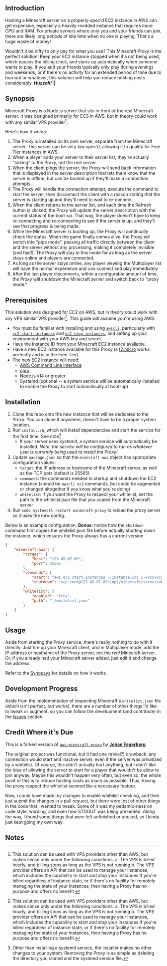 ## Introduction

Hosting a Minecraft server on a properly-spec'd EC2 instance in AWS can get expensive, especially a heavily-modded instance that requires more CPU and RAM.  For private servers where only you and your friends can join, there are likely long periods of idle time when no one is playing.  That's a huge waste of money!

Wouldn't it be nifty to only pay for what you use?  This Minecraft Proxy is the perfect solution!  Keep your EC2 instance stopped when it's not being used, which pauses the billing clock, and starts up automatically when someone wants to play.  If you and your friends typically only play during evenings and weekends, or if there's no activity for an extended period of time due to burnout or whatever, this solution will help you reduce hosting costs considerably.  _**Huzzah!**_ 🎉


## Synopsis

Minecraft Proxy is a Node.js server that sits in front of the real Minecraft server.  It was designed primarily for ECS in AWS, but in theory could work with any similar VPS provider[^1].

Here's how it works:
  1. The Proxy is installed on its own server, separate from the Minecraft server.  This server can be very low spec'd, allowing it to qualify for Free Tier instances in AWS.
  1. When a player adds your server to their server list, they're actually "talking" to the Proxy, not the real server.
  1. When the client pings the server, the Proxy will send back information that is displayed in the server description that lets them know that the server is offline, but can be booted up if they'll make a connection attempts.
  1. The Proxy will handle the connection attempt, execute the command to start the server, then disconnect the client with a reason stating that the server is starting up and they'll need to wait to re-connect.
  1. When the client returns to the server list, and each time the Refresh button is clicked, the Proxy will update the server description with the current status of the boot-up.  That way, the player doesn't have to keep re-connecting and re-connecting to see if the server is up, and they'll see that progress is being made.
  1. While the Minecraft server is booting up, the Proxy will continually check the status.  When the game finally comes alive, the Proxy will switch into "pipe mode", passing all traffic directly between the client and the server without any processing, making it completely invisible (and fast!).  The Proxy will stay in this mode for as long as the server staus online and players are connected.
  1. As long as the server stays online, any player viewing the Multiplayer list will have the normal experience and can connect and play immediately
  1. After the last player disconnects, within a configurable amount of time, the Proxy will shutdown the Minecraft server and switch back to "proxy mode."
  

## Prerequisites

This solution was designed for EC2 on AWS, but in theory could work with any VPS similar VPS provider[^1].  This guide will assume you're using AWS.

- You must be familiar with installing and using [`awscli`](https://aws.amazon.com/cli/), particularly with [`ec2 start-instances`](https://docs.aws.amazon.com/cli/latest/reference/ec2/start-instances.html) and [`ec2 stop-instances`](https://docs.aws.amazon.com/cli/latest/reference/ec2/stop-instances.html), and setting up your environment with your AWS key and secret.
- Have the Instance ID from your Minecraft EC2 instance available.
- Have a new EC2 instance available for this Proxy (a [t2.micro](https://aws.amazon.com/ec2/instance-types/t2/) works perfectly and is in the Free Tier)
- The new EC2 instance will need:
  - [AWS Command Line Interface](https://aws.amazon.com/cli/)
  - [npm](https://www.npmjs.com/)
  - [Node.js](https://nodejs.org/en/) v14 or greater
  - Systemd (optional -- a system service will be automatically installed to enable the Proxy to start automatically at boot-up)


## Installation

1. Clone this repo onto the new instance that will be dedicated to the Proxy.  You can clone it anywhere, doesn't have to be a proper system location.
1. Run `install.sh`, which will install dependencies and start the service for the first time.  See note[^2]
    - If your server uses systemd, a system service will automatically be installed.
      *Note: the service will be configured to run as whatever user is currently being used to install the Proxy!*
1. Update `package.json` so that the `minecraft-aws` object has appropriate configuration values:
    - `target`: the IP address or hostname of the Minecraft server, as well as the TCP port (default is 25565)
    - `commands`: the commands needed to startup and shutdown the EC2 instance (should be `awscli ec2` commands, but could be augmented or changed altogether if you know what you're doing)
    - `whitelist`: if you want the Proxy to respect your whitelist, set the path to the whitelist.json file that you copied from the Minecraft server
1. Run `sudo systemctl restart minecraft-proxy` to reload the proxy server so it uses the new config.

Below is an example configuration.  **Bonus:** notice how the `shutdown` command first copies the whitelist.json file before actually shutting down the instance, which ensures the Proxy always has a current version.

```json
{
    "minecraft-aws": {
        "target": {
            "host": "123.45.67.89",
            "port": 25565
        },
        "commands": {
            "start": "aws ec2 start-instances --instance-ids i-xxxxxxxxxxxxxxxxx",
            "shutdown": "scp root@123.45.67.89:/opt/minecraft/server/whitelist.json ./whitelist.json && aws ec2 stop-instances --instance-ids i-xxxxxxxxxxxxxxxxx"
        },
        "whitelist": {
            "enabled": "true",
            "path": "./whitelist.json"
        }
    }
}
```

## Usage

Aside from starting the Proxy service, there's really nothing to _do_ with it directly.  Just fire up your Minecraft client, and in Multiplayer mode, add the IP address or hostname of the Proxy server, not the _real_ Minecraft server.  Or, if you already had your Minecraft server added, just edit it and change the address.

Refer to the [Synopsys](#synopsys) for details on how it works.


## Development Progress

Aside from the implementation of respecting Minecraft's `whitelist.json` file (which isn't perfect, but works), there are a number of other things I'd like to tweak or augment, so you can follow the development (and contribute) in the [Issues](https://github.com/MaffooClock/aws-minecraft-proxy/issues) section.


## Credit Where it's Due

This is a forked version of [`aws-minecraft-proxy`](https://github.com/birjolaxew/aws-minecraft-proxy) by **[Johan Fagerberg](https://github.com/birjolaxew)**.

The original project was functional, but it had one (trivial?) drawback: any connection would start and inactive server, even if the server was privatized by a whitelist.  Of course, this didn't actually *hurt* anything, but I didn't like the idea of allowing the server to start for a player that wouldn't be allow to join anyway.  Maybe this wouldn't happen very often, but even so, the whole point of this is to reduce hosting costs as much as possible.  Thus, having the proxy respect the whitelist seemed like a necessary feature.

Now, I could have made my changes to enable whitelist checking, and then just submit the changes in a pull request, but there were lost of other things in the code that I wanted to tweak.  Some of it was my pedantic-ness on code style, wording, and even how STDOUT was being presented.  Along the way, I found some things that were left unfinished or unused, so I kinda just kept going my own way.
  

## Notes

[^1]: This solution can be used with VPS providers other than AWS, but makes sense only under the following conditions:
        a. The VPS is billed hourly, and billing stops as long as the VPS is not running
        b. The VPS provider offers an API that can be used to manage your instances, which includes the capability to start and stop your instances
    If you're billed regardless of instance state, or if there's no facility for remotely managing the state of your instances, then having a Proxy has no purpose and offers no benefit.
    
[^2]: Other than installing a systemd service, the installer makes no other changes to your system.  Removing the Proxy is as simple as deleting the directory you cloned and the systemd service file.
